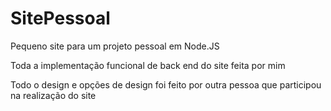 # SitePessoal
Pequeno site para um projeto pessoal em Node.JS

Toda a implementação funcional de back end do site feita por mim

Todo o design e opções de design foi feito por outra pessoa que participou na realização do site
